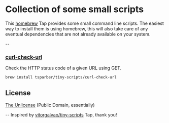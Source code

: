 # Collection of some small scripts
This [homebrew](http://brew.sh) Tap provides some small command line scripts. The easiest way to install them is using
homebrew, this will also take care of any eventual dependencies that are not already available on your system.

--

### [curl-check-url](bin/curl-check-url)
Check the HTTP status code of a given URL using GET.
```
brew install tsparber/tiny-scripts/curl-check-url
```

## License
[The Unlicense](LICENSE) (Public Domain, essentially)

--
Inspired by [vitorgalvao/tiny-scripts](https://github.com/vitorgalvao/homebrew-tiny-scripts) Tap, thank you!
